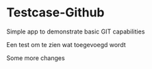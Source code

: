 # Testcase-Github
Simple app to demonstrate basic GIT capabilities

Een test om te zien wat toegevoegd wordt

Some more changes

